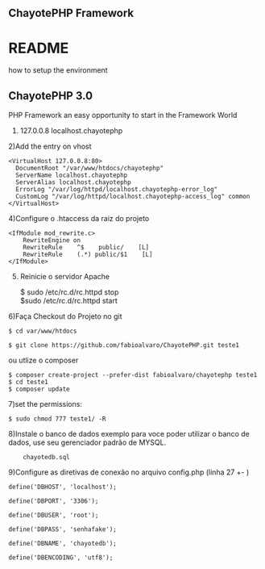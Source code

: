 
## ChayotePHP Framework 

# README #

how to setup the environment


ChayotePHP 3.0
----------------------------

PHP Framework an easy opportunity to start in the Framework World


1)
    127.0.0.8 		localhost.chayotephp

2)Add the entry on vhost

    <VirtualHost 127.0.0.8:80>
      DocumentRoot "/var/www/htdocs/chayotephp"
      ServerName localhost.chayotephp
      ServerAlias localhost.chayotephp
      ErrorLog "/var/log/httpd/localhost.chayotephp-error_log"
      CustomLog "/var/log/httpd/localhost.chayotephp-access_log" common    
    </VirtualHost>
  
  4)Configure o .htaccess da raiz do projeto

    <IfModule mod_rewrite.c>
        RewriteEngine on
        RewriteRule    ^$    public/    [L]
        RewriteRule    (.*) public/$1    [L]
    </IfModule>
    
    
5) Reinicie o servidor Apache
    
    $ sudo /etc/rc.d/rc.httpd stop                                                                                                                            
    $sudo /etc/rc.d/rc.httpd start  
    
    
    
6)Faça Checkout do Projeto no git
    
    $ cd var/www/htdocs
    
    $ git clone https://github.com/fabioalvaro/ChayotePHP.git teste1

ou utlize o composer

    $ composer create-project --prefer-dist fabioalvaro/chayotephp teste1
    $ cd teste1
    $ composer update

    
    
7)set the permissions:
    
    $ sudo chmod 777 teste1/ -R

    
8)Instale o banco de dados exemplo para voce poder utilizar o banco de dados, use seu gerenciador padrão de MYSQL.
    
        chayotedb.sql
        
        
9)Configure as diretivas de conexão no arquivo config.php (linha 27 +- )
    
    define('DBHOST', 'localhost');
    
    define('DBPORT', '3306');
    
    define('DBUSER', 'root');
    
    define('DBPASS', 'senhafake');
    
    define('DBNAME', 'chayotedb');
    
    define('DBENCODING', 'utf8');
        
        
        
    
    
    

